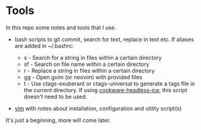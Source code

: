 # Tools

In this repo some notes and tools that I use.

+ bash scripts to git commit, search for text, replace in text etc. If aliases are added in ~/.bashrc:

  - s - Search for a string in files within a certain directory
  - sf - Search on file name within a certain directory
  - r - Replace a string in files within a certain directory
  - gg - Open gvim (or neovim) with provided files
  - t - Use ctags-exuberant or ctags-universal to generate a tags file in the current directory. If using [cookware-headless-ice](https://github.com/hfndb/cookware-headless-ice), this script doesn't need to be used.

* [vim](./vim/readme.md) with notes about installation, configuration and utility script(s)

It's just a beginning, more will come later.

[comment]: <> (No comments here)
